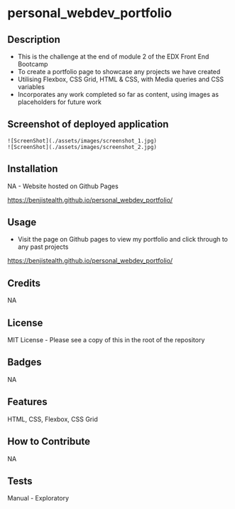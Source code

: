 # personal_webdev_portfolio

## Description

- This is the challenge at the end of module 2 of the EDX Front End Bootcamp
- To create a portfolio page to showcase any projects we have created
- Utilising Flexbox, CSS Grid, HTML & CSS, with Media queries and CSS variables
- Incorporates any work completed so far as content, using images as placeholders for future work

## Screenshot of deployed application

    ![ScreenShot](./assets/images/screenshot_1.jpg)
    ![ScreenShot](./assets/images/screenshot_2.jpg)

## Installation

NA - Website hosted on Github Pages

https://benjistealth.github.io/personal_webdev_portfolio/

## Usage

- Visit the page on Github pages to view my portfolio and click through to any past projects

https://benjistealth.github.io/personal_webdev_portfolio/ 

## Credits

NA

## License

MIT License - Please see a copy of this in the root of the repository


## Badges

NA

## Features

HTML, CSS, Flexbox, CSS Grid

## How to Contribute

NA

## Tests

Manual - Exploratory
